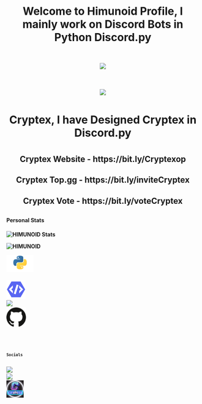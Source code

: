 <h1 align="center">Welcome to Himunoid Profile, I mainly work on Discord Bots in Python Discord.py<h1>
 <p align="center"><img height="400" src="https://github.com/HIMUNOID/HIMUNOID/blob/main/CRYPTEX%20(3).png">
   <br></br>
  <a href="https://top.gg/bot/919991790164115468">
  <img src="https://top.gg/api/widget/919991790164115468.svg">
</a>
  
<h1 align="center">Cryptex, I have Designed Cryptex in Discord.py <h1>  

 <h2 align="center">Cryptex Website - https://bit.ly/Cryptexop <h2>   
    <h2 align="center">Cryptex Top.gg - https://bit.ly/inviteCryptex <h2> 
      <h2 align="center">Cryptex Vote - https://bit.ly/voteCryptex <h2> 
      

  
<h4>Personal Stats<h4>
<img src="https://github-readme-stats.vercel.app/api?username=HIMUNOID&&show_icons=true&title_color=ffbf00&icon_color=858585&text_color=858585&bg_color=111111" alt="HIMUNOID Stats"/>
<p align="left"> <img src="https://komarev.com/ghpvc/?username=HIMUNOID&label=Profile%20views&color=ffbf00&style=flat" alt="HIMUNOID" /> </p>  
<a href="https://www.python.org"><img height="45" src="https://github.com/HIMUNOID/HIMUNOID/blob/main/Python.png"/></a>  
<br></br>
<code><img height="50" src="https://github.com/HIMUNOID/HIMUNOID/blob/main/4323-blurple-verified-bot-developer.png">
<code><img height="50" src="https://cdn.discordapp.com/attachments/913640616712343616/934845286243762186/Discord_Emote_Maker_2.png">
<code><img height="50" src="https://github.com/HIMUNOID/HIMUNOID/blob/main/4601_github.png">  
  
  
  </code>
  
<h4>Socials<h4>
<a href="https://discord.gg/55R2R8GETm"><img height="45" src="https://img.icons8.com/cute-clipart/50/000000/discord-logo.png"/></a>
<a href="https://www.youtube.com/channel/UC9-lORtXxTXkh19r8XNPXsg"><img height="45" src="https://img.icons8.com/fluency/50/000000/youtube.png"/></a>
<a href="https://bit.ly/Cryptexop"><img height="45" src="https://github.com/HIMUNOID/HIMUNOID/blob/main/CRYPTEX%20(1).png"/></a>

<!---
PiDPyd/PiDPyd is a ✨ special ✨ repository because its `README.md` (this file) appears on your GitHub profile.
You can click the Preview link to take a look at your changes.
--->
